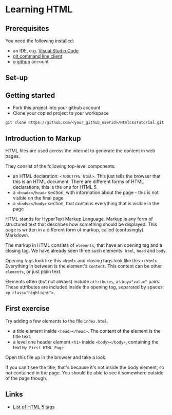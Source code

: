 # Learning HTML

## Prerequisites

You need the following installed:

- an IDE, e.g. [Visual Studio Code](https://code.visualstudio.com/)
- [git command line client](https://git-scm.com/downloads)
- a [github](http://github.com) account

## Set-up

## Getting started

- Fork this project into your github account
- Clone your copied project to your workspace

`git clone https://github.com/<your_github_userid>/HtmlCssTutorial.git`

## Introduction to Markup

HTML files are used across the internet to generate the content in web pages.

They consist of the following top-level components:

- an HTML declaration: `<!DOCTYPE html>`. This just tells the browser that this is an HTML document. There are different forms of HTML declarations, this is the one for HTML 5.
- a `<head></head>` section, with information about the page - this is not visible on the final page
- a `<body></body>` section, that contains everything that is visible in the page

HTML stands for HyperText Markup Language. Markup is any form of structured text that describes how something should be displayed. This page is written in a different form of markup, called (confusingly) Markdown.

The markup in HTML consists of `elements`, that have an opening tag and a closing tag. We have already seen three such elements: `html`, `head` and `body`.

Opening tags look like this `<html>` and closing tags look like this `</html>`. Everything in between is the element's `content`. This content can be other `elements`, or just plain text.

Elements often (but not always) include `attributes`, as `key="value"` pairs. These attributes are included inside the opening tag, separated by spaces: `<p class="highlight">`.

## First exercise

Try adding a few elements to the file `index.html`.

- a title element inside `<head></head>`. The content of the element is the title text.
- a level one header element `<h1>` inside `<body></body>`, containing the text `My First HTML Page`

Open this file up in the browser and take a look.

If you can't see the title, that's because it's not inside the body element, so not contained in the page. You should be able to see it somewhere outside of the page though.

## Links

- [List of HTML 5 tags](https://www.w3schools.com/tags/default.asp)
